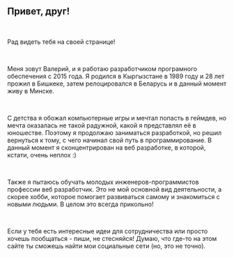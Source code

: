 ## Привет, друг!

<br>

Рад видеть тебя на своей странице!

<br>

Меня зовут Валерий, и я работаю разработчиком програмного обеспечения с 2015 года.
Я родился в Кыргызстане в 1989 году и 28 лет прожил в Бишкеке, затем релоцировался в Беларусь и в данный момент живу в Минске.

<br>

С детства я обожал компьютерные игры и мечтал попасть в геймдев, но мечта оказалась не такой радужной, какой я представлял её в юношестве. Поэтому я продолжаю заниматься разработкой, но решил вернуться к тому, с чего начинал свой путь в программирование. В данный момент я сконцентрирован на веб разработке, в которой, кстати, очень неплох :)

<br>

Также я пытаюсь обучать молодых инженеров-программистов профессии веб разработчик. Это не мой основной вид деятельности, а скорее хобби, которое помогает развиваться самому и знакомиться с новыми людьми. В целом это всегда прикольно!

<br>

Если у тебя есть интересные идеи для сотрудничества или просто хочешь пообщаться - пиши, не стесняйся! Думаю, что где-то на этом сайте ты сможешь найти мои социальные сети (но, это не точно).
